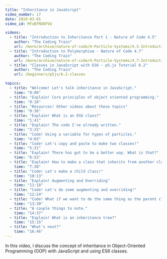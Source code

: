 ```yaml
---
title: "Inheritance in JavaScript"
video_number: 17
date: 2019-03-01
video_id: MfxBfRD0FVU

videos:
  - title: "Introduction to Inheritance Part 1 - Nature of Code 4.5"
    author: "The Coding Train"
    url: /more/archive/nature-of-code/4-Particle-Systems/4.5-Introduction-to-Inheritance-Part-I
  - title: "Introduction to Polymorphism - Nature of Code 4.7"
    author: "The Coding Train"
    url: /more/archive/nature-of-code/4-Particle-Systems/4.7-Introduction-to-Polymorphism
  - title: "Classes in JavaScript with ES6 - p5.js Tutorial 6.2"
    author: "The Coding Train"
    url: /beginners/p5js/6.2-classes

topics:
  - title: "Welcome! Let's talk inheritance in JavaScript."
    time: "0:00"
  - title: "Explain! Core principles of object oriented programming."
    time: "0:18"
  - title: "Resources! Other videos about these topics"
    time: "0:36"
  - title: "Explain! What is an ES6 class?"
    time: "1:41"
  - title: "Explain! The code I've already written."
    time: "3:25"
  - title: "Code! Using a variable for types of particles."
    time: "4:03"
  - title: "Code! Let's copy and paste to make two classes!"
    time: "5:31"
  - title: "Explain! There has got to be a better way. What is that?"
    time: "6:53"
  - title: "Explain! How to make a class that inherits from another class."
    time: "7:30"
  - title: "Code! Let's make a child class!"
    time: "10:13"
  - title: "Explain! Augmenting and Overriding"
    time: "11:18"
  - title: "Code! Let's do some augmenting and overriding!"
    time: "12:24"
  - title: "Code! What if we want to do the same thing as the parent class but more?"
    time: "13:30"
  - title: "A couple things to note."
    time: "14:37"
  - title: "Explain! What is an inheritance tree?"
    time: "15:15"
  - title: "What's next?"
    time: "16:46"
---
```


In this video, I discuss the concept of inheritance in Object-Oriented Programming (OOP) with JavaScript and using ES6 classes.
